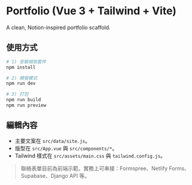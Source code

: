 # Portfolio (Vue 3 + Tailwind + Vite)

A clean, Notion-inspired portfolio scaffold.

## 使用方式

```bash
# 1) 安裝相依套件
npm install

# 2) 開發模式
npm run dev

# 3) 打包
npm run build
npm run preview
```

## 編輯內容
- 主要文案在 `src/data/site.js`。
- 版型在 `src/App.vue` 與 `src/components/*`。
- Tailwind 樣式在 `src/assets/main.css` 與 `tailwind.config.js`。

> 聯絡表單目前為前端示範，實務上可串接：Formspree、Netlify Forms、Supabase、Django API 等。
